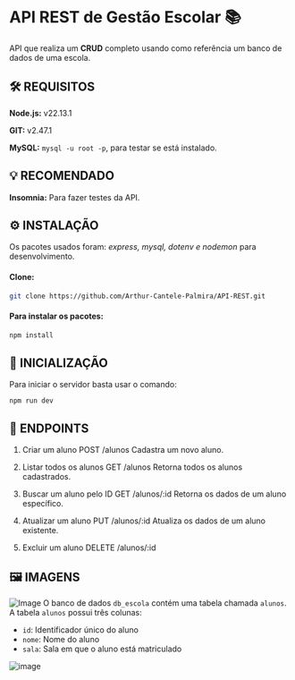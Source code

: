 # API REST de Gestão Escolar 📚

API que realiza um **CRUD** completo usando como referência um banco de dados de uma escola.

## 🛠️ REQUISITOS 
**Node.js:** v22.13.1

**GIT:**  v2.47.1

**MySQL:** ``mysql -u root -p``, para testar se está instalado.

## 💡 RECOMENDADO
**Insomnia:** Para fazer testes da API.

## ⚙️ INSTALAÇÃO
Os pacotes usados foram: *express, mysql, dotenv e nodemon* para desenvolvimento.
#### Clone:
```bash
git clone https://github.com/Arthur-Cantele-Palmira/API-REST.git
```

#### Para instalar os pacotes:  
```bash
npm install
```
## 🚀 INICIALIZAÇÃO
Para iniciar o servidor basta usar o comando:

    npm run dev

## 🔌 ENDPOINTS
1. Criar um aluno
POST /alunos
Cadastra um novo aluno.

2. Listar todos os alunos
GET /alunos
Retorna todos os alunos cadastrados.

3. Buscar um aluno pelo ID
GET /alunos/:id
Retorna os dados de um aluno específico.

4. Atualizar um aluno
PUT /alunos/:id
Atualiza os dados de um aluno existente.

5. Excluir um aluno
DELETE /alunos/:id

## 🖼️ IMAGENS
![Image](https://github.com/user-attachments/assets/4bd5ac19-c443-47ad-9d2e-c57b29b65f0e)
O banco de dados `db_escola` contém uma tabela chamada `alunos`. A tabela `alunos` possui três colunas:

- `id`: Identificador único do aluno
- `nome`: Nome do aluno
- `sala`: Sala em que o aluno está matriculado

![image](https://github.com/user-attachments/assets/d958114f-eb80-4e11-8062-af8d0e410768)
